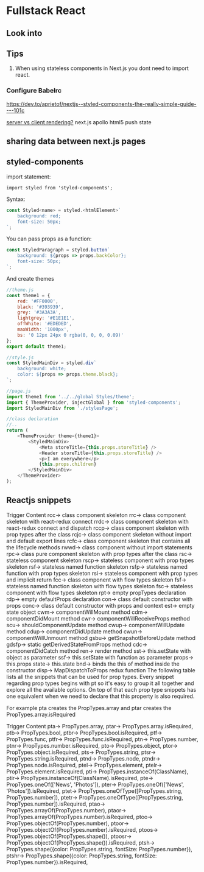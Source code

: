 # Fullstack React

## Look into

## Tips

1. When using stateless components in Next.js you dont need to import react.

### Configure Babelrc

https://dev.to/aprietof/nextjs--styled-components-the-really-simple-guide----101c

[server vs client rendering?](https://medium.freecodecamp.org/what-exactly-is-client-side-rendering-and-hows-it-different-from-server-side-rendering-bd5c786b340d)
next.js
apollo
html5 push state

## sharing data between next.js pages

## styled-components

import statement:

`import styled from 'styled-components';`

Syntax:

```js
const Styled<name> = styled.<htmlElement>`
    background: red;
    font-size: 50px;
`;
```

You can pass props as a function:

```js
const StyledParagraph = styled.button`
    background: ${props => props.backColor};
    font-size: 50px;
`;
```

And create themes

```js
//theme.js
const theme1 = {
    red: '#FF0000',
    black: '#393939',
    grey: '#3A3A3A',
    lightgrey: '#E1E1E1',
    offWhite: '#EDEDED',
    maxWidth: '1000px',
    bs: '0 12px 24px 0 rgba(0, 0, 0, 0.09)'
};
export default theme1;

//style.js
const StyledMainDiv = styled.div`
    background: white;
    color: ${props => props.theme.black};
`;

//page.js
import theme1 from '../../global Styles/theme';
import { ThemeProvider, injectGlobal } from 'styled-components';
import StyledMainDiv from './stylesPage';

//class declaration
//..
return (
    <ThemeProvider theme={theme1}>
        <StyledMainDiv>
            <Meta storeTitle={this.props.storeTitle} />
            <Header storeTitle={this.props.storeTitle} />
            <p>I am everywhere</p>
            {this.props.children}
        </StyledMainDiv>
    </ThemeProvider>
);
```

## Reactjs snippets

Trigger Content
rcc→ class component skeleton
rrc→ class component skeleton with react-redux connect
rrdc→ class component skeleton with react-redux connect and dispatch
rccp→ class component skeleton with prop types after the class
rcjc→ class component skeleton without import and default export lines
rcfc→ class component skeleton that contains all the lifecycle methods
rwwd→ class component without import statements
rpc→ class pure component skeleton with prop types after the class
rsc→ stateless component skeleton
rscp→ stateless component with prop types skeleton
rsf→ stateless named function skeleton
rsfp→ stateless named function with prop types skeleton
rsi→ stateless component with prop types and implicit return
fcc→ class component with flow types skeleton
fsf→ stateless named function skeleton with flow types skeleton
fsc→ stateless component with flow types skeleton
rpt→ empty propTypes declaration
rdp→ empty defaultProps declaration
con→ class default constructor with props
conc→ class default constructor with props and context
est→ empty state object
cwm→ componentWillMount method
cdm→ componentDidMount method
cwr→ componentWillReceiveProps method
scu→ shouldComponentUpdate method
cwup→ componentWillUpdate method
cdup→ componentDidUpdate method
cwun→ componentWillUnmount method
gsbu→ getSnapshotBeforeUpdate method
gdsfp→ static getDerivedStateFromProps method
cdc→ componentDidCatch method
ren→ render method
sst→ this.setState with object as parameter
ssf→ this.setState with function as parameter
props→ this.props
state→ this.state
bnd→ binds the this of method inside the constructor
disp→ MapDispatchToProps redux function
The following table lists all the snippets that can be used for prop types. Every snippet regarding prop types begins with pt so it's easy to group it all together and explore all the available options. On top of that each prop type snippets has one equivalent when we need to declare that this property is also required.

For example pta creates the PropTypes.array and ptar creates the PropTypes.array.isRequired

Trigger Content
pta→ PropTypes.array,
ptar→ PropTypes.array.isRequired,
ptb→ PropTypes.bool,
ptbr→ PropTypes.bool.isRequired,
ptf→ PropTypes.func,
ptfr→ PropTypes.func.isRequired,
ptn→ PropTypes.number,
ptnr→ PropTypes.number.isRequired,
pto→ PropTypes.object,
ptor→ PropTypes.object.isRequired,
pts→ PropTypes.string,
ptsr→ PropTypes.string.isRequired,
ptnd→ PropTypes.node,
ptndr→ PropTypes.node.isRequired,
ptel→ PropTypes.element,
ptelr→ PropTypes.element.isRequired,
pti→ PropTypes.instanceOf(ClassName),
ptir→ PropTypes.instanceOf(ClassName).isRequired,
pte→ PropTypes.oneOf(['News', 'Photos']),
pter→ PropTypes.oneOf(['News', 'Photos']).isRequired,
ptet→ PropTypes.oneOfType([PropTypes.string, PropTypes.number]),
ptetr→ PropTypes.oneOfType([PropTypes.string, PropTypes.number]).isRequired,
ptao→ PropTypes.arrayOf(PropTypes.number),
ptaor→ PropTypes.arrayOf(PropTypes.number).isRequired,
ptoo→ PropTypes.objectOf(PropTypes.number),
ptoor→ PropTypes.objectOf(PropTypes.number).isRequired,
ptoos→ PropTypes.objectOf(PropTypes.shape()),
ptoosr→ PropTypes.objectOf(PropTypes.shape()).isRequired,
ptsh→ PropTypes.shape({color: PropTypes.string, fontSize: PropTypes.number}),
ptshr→ PropTypes.shape({color: PropTypes.string, fontSize: PropTypes.number}).isRequired,
